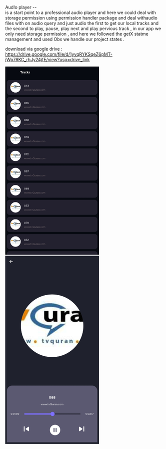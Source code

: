 Aud!o player --  
is a start point to a professional audio player and here we could deal with storage permission using permission handler package
and deal withaudio files with on audio query and just audio 
the first to get our local tracks and the second to play, pause, play next and play pervious track ,
in our app we only need storage permission , 
and here we followed the getX statme management and used Obx we handle our project states . 

download via google drive : https://drive.google.com/file/d/1yvqRYKSqeZ6pMT-jWp76KC_rhJy24jfE/view?usp=drive_link

<img src="https://github.com/OsFoouad/AudioPlayer/blob/main/main.jpg" width="300" > <img src="https://github.com/OsFoouad/AudioPlayer/blob/main/player.jpg" width="300" >
